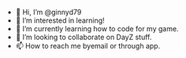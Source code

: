 - 👋 Hi, I’m @ginnyd79
- 👀 I’m interested in learning!
- 🌱 I’m currently learning how to code for my game.
- 💞️ I’m looking to collaborate on DayZ stuff.
- 📫 How to reach me byemail or through app.

<!---
ginnyd79/ginnyd79 is a ✨ special ✨ repository because its `README.md` (this file) appears on your GitHub profile.
You can click the Preview link to take a look at your changes.
--->
